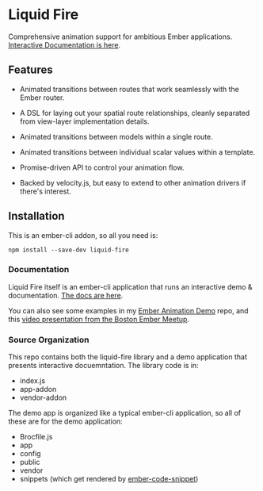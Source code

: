 Liquid Fire
===========

Comprehensive animation support for ambitious Ember applications. [Interactive Documentation is here](http://ef4.github.io/liquid-fire).

## Features

- Animated transitions between routes that work seamlessly with the
  Ember router.

- A DSL for laying out your spatial route relationships, cleanly
  separated from view-layer implementation details.

- Animated transitions between models within a single route.

- Animated transitions between individual scalar values within a
  template.

- Promise-driven API to control your animation flow.

- Backed by velocity.js, but easy to extend to other animation drivers
  if there's interest.
  

## Installation

This is an ember-cli addon, so all you need is:

    npm install --save-dev liquid-fire


### Documentation 

Liquid Fire itself is an ember-cli application that runs an
interactive demo & documentation. [The docs are here](http://ef4.github.io/liquid-fire).

You can also see some examples in my [Ember Animation Demo](http://github.com/ef4/ember-animation-demo) repo, and this [video presentation from the Boston Ember Meetup](https://www.youtube.com/watch?v=S4M78SO3gAc).

### Source Organization

This repo contains both the liquid-fire library and a demo application
that presents interactive docuemntation. The library code is in:

 - index.js
 - app-addon
 - vendor-addon

The demo app is organized like a typical ember-cli application, so all
of these are for the demo application:

 - Brocfile.js
 - app
 - config
 - public
 - vendor
 - snippets (which get rendered by [ember-code-snippet](http://github.com/ef4/ember-code-snippet))
